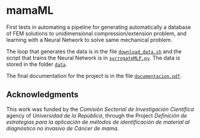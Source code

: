 # mamaML
First tests in automating a pipeline for generating automatically a database of FEM solutions to unidimensional compression/extension problem, and learning with a Neural Network to solve same mechanical problem.

The loop that generates the data is in the file [`download_data.sh`](./uniaxial_compression/data/loop.sh) and the script that trains the Neural Network is in [`surrogateMLP.py`](./uniaxial_compression/ML_model/surrogateMLP.py). The data is stored in the folder [`data`](./uniaxial_compression/data).

The final documentation for the project is in the file [`documentacion.pdf`](./documentation/documentacion.pdf).

## Acknowledgments

This work was funded by the _Comisión Sectorial de Investigación Científica_ agency of _Universidad de la República_, through the Project _Definición de estrategias para la aplicación de métodos de identificación de material al diagnóstico no invasivo de Cáncer de mama_.
